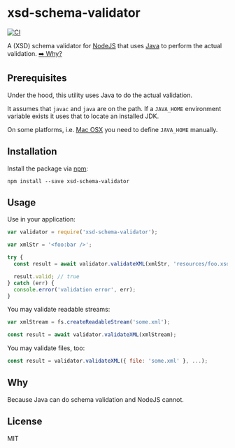 # xsd-schema-validator

[![CI](https://github.com/nikku/node-xsd-schema-validator/workflows/CI/badge.svg)](https://github.com/nikku/node-xsd-schema-validator/actions?query=workflow%3ACI)

A (XSD) schema validator for [NodeJS](nodejs.org) that uses [Java](https://www.java.com) to perform the actual validation. [:arrow_right: Why?](#why)


## Prerequisites

Under the hood, this utility uses Java to do the actual validation. 

It assumes that `javac` and `java` are on the path. If a `JAVA_HOME` environment variable exists it uses that to locate an installed JDK. 

On some platforms, i.e. [Mac OSX](http://www.mkyong.com/java/how-to-set-java_home-environment-variable-on-mac-os-x/) you need to define `JAVA_HOME` manually.


## Installation

Install the package via [npm](http://npmjs.org):

```
npm install --save xsd-schema-validator
```


## Usage

Use in your application:

```javascript
var validator = require('xsd-schema-validator');

var xmlStr = '<foo:bar />';

try {
  const result = await validator.validateXML(xmlStr, 'resources/foo.xsd');

  result.valid; // true
} catch (err) {
  console.error('validation error', err);
}
```

You may validate readable streams:

```javascript
var xmlStream = fs.createReadableStream('some.xml');

const result = await validator.validateXML(xmlStream);
```

You may validate files, too:

```javascript
const result = validator.validateXML({ file: 'some.xml' }, ...);
```

## Why

Because Java can do schema validation and NodeJS cannot.


## License

MIT
